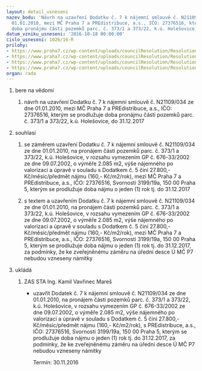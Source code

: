 ```yaml
---
layout: detail_usneseni
nazev_bodu: 'Návrh na uzavření Dodatku č. 7 k nájemní smlouvě č. N21109/034 ze dne
  01.01.2010, mezi MČ Praha 7 a PREdistribuce, a.s., IČO: 27376516, kterým se prodlužuje
  doba pronájmu části pozemků parc. č. 373/1 a 373/22, k.ú. Holešovice, do 31.12.2017'
datum_vzniku_usneseni: '2016-10-18 00:00:00'
cislo_usneseni: 1026/16-R
prilohy:
- https://www.praha7.cz/wp-content/uploads/councilResolution/Resolutions/28259/export/DZ_PREdod7~120148.doc
- https://www.praha7.cz/wp-content/uploads/councilResolution/Resolutions/28259/export/02_PREDistrJankovcovaPoz~120147.pdf
- https://www.praha7.cz/wp-content/uploads/councilResolution/Resolutions/28259/export/03_PREdod7~120146.doc
- https://www.praha7.cz/wp-content/uploads/councilResolution/Resolutions/28259/export/export~297603.pdf
organ: rada
---
```

<ol id="urzList" class="urzList_view"><li id="" class="urzClass1"><span name="1">bere na vědomí</span><ol class="urzOlClass"><li style="text-align: left;" id="" class="urzClass2"><span><p>návrh na uzavření Dodatku č. 7 k nájemní smlouvě č. N21109/034 ze dne 01.01.2010, mezi MČ Praha 7 a PREdistribuce, a.s., IČO: 27376516, kterým se prodlužuje doba pronájmu části pozemků parc. č. 373/1 a 373/22, k.ú. Holešovice, do 31.12.2017</p></span></li></ol></li><li id="" class="urzClass1"><span name="26">souhlasí</span><ol id="" class="urzOlClass"><li style="text-align: left;" id="" class="urzClass2"><span><p>se záměrem uzavření Dodatku č. 7 k nájemní smlouvě č. N21109/034 ze dne 01.01.2010, na pronájem části pozemků parc. č. 373/1 a 373/22, k.ú. Holešovice, v rozsahu vymezením GP č. 676-33/2002 ze dne 09.07.2002, o výměře 2.085 m2, výše nájemného po valorizaci a úpravě v souladu s Dodatkem č. 5 činí 27.800,- Kč/měsíc/předmět nájmu (160,- Kč/m2/rok), mezi MČ Praha 7 a PREdistribuce, a.s., IČO: 27376516, Svornosti 3199/19a, 150 00 Praha 5, kterým se prodlužuje doba nájmu o jeden (1) rok tj. do 31.12.2017</p></span></li><li style="text-align: left;" id="" class="urzClass2"><span><p>s textem a uzavřením Dodatku č. 7 k nájemní smlouvě č. N21109/034 ze dne 01.01.2010, na pronájem části pozemků parc. č. 373/1 a 373/22, k.ú. Holešovice, v rozsahu vymezením GP č. 676-33/2002 ze dne 09.07.2002, o výměře 2.085 m2, výše nájemného po valorizaci a úpravě v souladu s Dodatkem č. 5 činí 27.800,- Kč/měsíc/předmět nájmu (160,- Kč/m2/rok), mezi MČ Praha 7 a PREdistribuce, a.s., IČO: 27376516, Svornosti 3199/19a, 150 00 Praha 5, kterým se prodlužuje doba nájmu o jeden (1) rok tj. do 31.12.2017, za podmínky, že ke zveřejněnému záměru na úřední desce Ú MČ P7 nebudou vzneseny námitky</p></span></li></ol></li><li class="urzClass1" id="urzUkoly"><span name="1">ukládá</span><ol class="urzOlClass"><li class="urzClass2"><span><p>ZAS STA Ing. Kamil Vavřinec Mareš</p></span><ul class="urzUlClass"><li class="urzClass3"><span><p>uzavřít Dodatek č. 7 k nájemní smlouvě č. N21109/034 ze dne 01.01.2010, na pronájem části pozemků parc. č. 373/1 a 373/22, k.ú. Holešovice, v rozsahu vymezením GP č. 676-33/2002 ze dne 09.07.2002, o výměře 2.085 m2, výše nájemného po valorizaci a úpravě v souladu s Dodatkem č. 5 činí 27.800,- Kč/měsíc/předmět nájmu (160,- Kč/m2/rok), s PREdistribuce, a.s., IČO: 27376516, Svornosti 3199/19a, 150 00 Praha 5, kterým se prodlužuje doba nájmu o jeden (1) rok tj. do 31.12.2017, za podmínky, že ke zveřejněnému záměru na úřední desce Ú MČ P7 nebudou vzneseny námitky</p></span><span class="urzUkolTermin">  Termín:&nbsp;30.11.2016</span></li></ul></li></ol></li></ol>